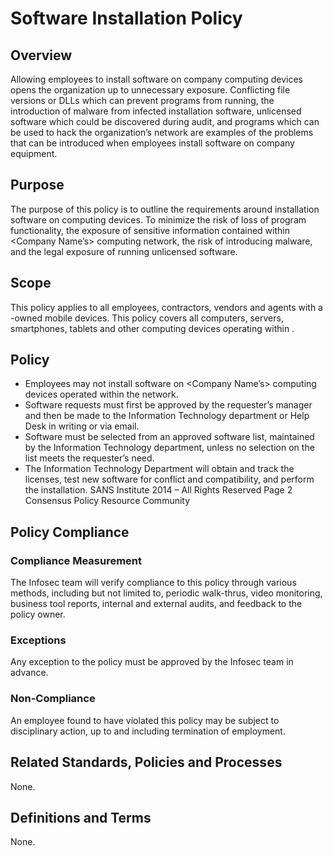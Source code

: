 # Software Installation Policy

## Overview
Allowing employees to install software on company computing devices opens the organization
up to unnecessary exposure. Conflicting file versions or DLLs which can prevent programs
from running, the introduction of malware from infected installation software, unlicensed
software which could be discovered during audit, and programs which can be used to hack the
organization’s network are examples of the problems that can be introduced when employees
install software on company equipment.

## Purpose
The purpose of this policy is to outline the requirements around installation software on
<Company Owned> computing devices. To minimize the risk of loss of program
functionality, the exposure of sensitive information contained within <Company
Name’s> computing network, the risk of introducing malware, and the legal exposure
of running unlicensed software.

## Scope
This policy applies to all <Company Name> employees, contractors, vendors and agents
with a <Company Name>-owned mobile devices. This policy covers all computers,
servers, smartphones, tablets and other computing devices operating within <Company
Name>.

## Policy
* Employees may not install software on <Company Name’s> computing devices
operated within the <Company Name> network.
* Software requests must first be approved by the requester’s manager and then be made
to the Information Technology department or Help Desk in writing or via email.
* Software must be selected from an approved software list, maintained by the Information
Technology department, unless no selection on the list meets the requester’s need.
* The Information Technology Department will obtain and track the licenses, test new
software for conflict and compatibility, and perform the installation.
SANS Institute 2014 – All Rights Reserved Page 2
Consensus Policy Resource Community

## Policy Compliance
### Compliance Measurement
The Infosec team will verify compliance to this policy through various methods, including but
not limited to, periodic walk-thrus, video monitoring, business tool reports, internal and external
audits, and feedback to the policy owner.
### Exceptions
Any exception to the policy must be approved by the Infosec team in advance.
### Non-Compliance
An employee found to have violated this policy may be subject to disciplinary action, up to and
including termination of employment.

## Related Standards, Policies and Processes
None.

## Definitions and Terms
None.
